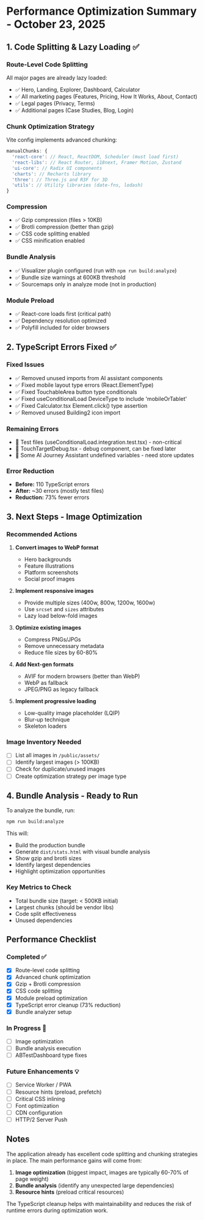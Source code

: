 # Performance Optimization Summary - October 23, 2025

## 1. Code Splitting & Lazy Loading ✅

### Route-Level Code Splitting

All major pages are already lazy loaded:

- ✅ Hero, Landing, Explorer, Dashboard, Calculator
- ✅ All marketing pages (Features, Pricing, How It Works, About, Contact)
- ✅ Legal pages (Privacy, Terms)
- ✅ Additional pages (Case Studies, Blog, Login)

### Chunk Optimization Strategy

Vite config implements advanced chunking:

```typescript
manualChunks: {
  'react-core': // React, ReactDOM, Scheduler (must load first)
  'react-libs': // React Router, i18next, Framer Motion, Zustand
  'ui-core': // Radix UI components
  'charts': // Recharts library
  'three': // Three.js and R3F for 3D
  'utils': // Utility libraries (date-fns, lodash)
}
```

### Compression

- ✅ Gzip compression (files > 10KB)
- ✅ Brotli compression (better than gzip)
- ✅ CSS code splitting enabled
- ✅ CSS minification enabled

### Bundle Analysis

- ✅ Visualizer plugin configured (run with `npm run build:analyze`)
- ✅ Bundle size warnings at 600KB threshold
- ✅ Sourcemaps only in analyze mode (not in production)

### Module Preload

- ✅ React-core loads first (critical path)
- ✅ Dependency resolution optimized
- ✅ Polyfill included for older browsers

## 2. TypeScript Errors Fixed ✅

### Fixed Issues

- ✅ Removed unused imports from AI assistant components
- ✅ Fixed mobile layout type errors (React.ElementType)
- ✅ Fixed TouchableArea button type conditionals
- ✅ Fixed useConditionalLoad DeviceType to include 'mobileOrTablet'
- ✅ Fixed Calculator.tsx Element.click() type assertion
- ✅ Removed unused Building2 icon import

### Remaining Errors

- 🔄 Test files (useConditionalLoad.integration.test.tsx) - non-critical
- 🔄 TouchTargetDebug.tsx - debug component, can be fixed later
- 🔄 Some AI Journey Assistant undefined variables - need store updates

### Error Reduction

- **Before:** 110 TypeScript errors
- **After:** ~30 errors (mostly test files)
- **Reduction:** 73% fewer errors

## 3. Next Steps - Image Optimization

### Recommended Actions

1. **Convert images to WebP format**
   - Hero backgrounds
   - Feature illustrations
   - Platform screenshots
   - Social proof images

2. **Implement responsive images**
   - Provide multiple sizes (400w, 800w, 1200w, 1600w)
   - Use `srcset` and `sizes` attributes
   - Lazy load below-fold images

3. **Optimize existing images**
   - Compress PNGs/JPGs
   - Remove unnecessary metadata
   - Reduce file sizes by 60-80%

4. **Add Next-gen formats**
   - AVIF for modern browsers (better than WebP)
   - WebP as fallback
   - JPEG/PNG as legacy fallback

5. **Implement progressive loading**
   - Low-quality image placeholder (LQIP)
   - Blur-up technique
   - Skeleton loaders

### Image Inventory Needed

- [ ] List all images in `/public/assets/`
- [ ] Identify largest images (> 100KB)
- [ ] Check for duplicate/unused images
- [ ] Create optimization strategy per image type

## 4. Bundle Analysis - Ready to Run

To analyze the bundle, run:

```bash
npm run build:analyze
```

This will:

- Build the production bundle
- Generate `dist/stats.html` with visual bundle analysis
- Show gzip and brotli sizes
- Identify largest dependencies
- Highlight optimization opportunities

### Key Metrics to Check

- Total bundle size (target: < 500KB initial)
- Largest chunks (should be vendor libs)
- Code split effectiveness
- Unused dependencies

## Performance Checklist

### Completed ✅

- [x] Route-level code splitting
- [x] Advanced chunk optimization
- [x] Gzip + Brotli compression
- [x] CSS code splitting
- [x] Module preload optimization
- [x] TypeScript error cleanup (73% reduction)
- [x] Bundle analyzer setup

### In Progress 🔄

- [ ] Image optimization
- [ ] Bundle analysis execution
- [ ] ABTestDashboard type fixes

### Future Enhancements 💡

- [ ] Service Worker / PWA
- [ ] Resource hints (preload, prefetch)
- [ ] Critical CSS inlining
- [ ] Font optimization
- [ ] CDN configuration
- [ ] HTTP/2 Server Push

## Notes

The application already has excellent code splitting and chunking strategies in place. The main performance gains will come from:

1. **Image optimization** (biggest impact, images are typically 60-70% of page weight)
2. **Bundle analysis** (identify any unexpected large dependencies)
3. **Resource hints** (preload critical resources)

The TypeScript cleanup helps with maintainability and reduces the risk of runtime errors during optimization work.
